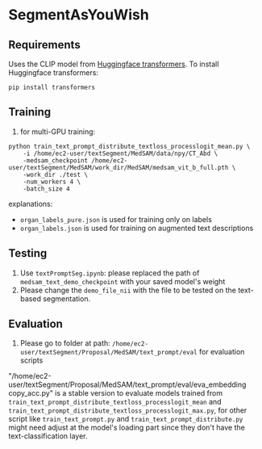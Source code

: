 # SegmentAsYouWish


## Requirements
Uses the CLIP model from [Huggingface transformers](https://huggingface.co/docs/transformers/index). To install Huggingface transformers:
```
pip install transformers
```

## Training

1. for multi-GPU training:
```
python train_text_prompt_distribute_textloss_processlogit_mean.py \
    -i /home/ec2-user/textSegment/MedSAM/data/npy/CT_Abd \
    -medsam_checkpoint /home/ec2-user/textSegment/MedSAM/work_dir/MedSAM/medsam_vit_b_full.pth \
    -work_dir ./test \
    -num_workers 4 \
    -batch_size 4
```


explanations: 

- `organ_labels_pure.json` is used for training only on labels 
- `organ_labels.json` is used for training on augmented text descriptions

## Testing

1. Use `textPromptSeg.ipynb`: please replaced the path of `medsam_text_demo_checkpoint` with your saved model's weight
2. Please change the `demo_file_nii` with the file to be tested on the text-based segmentation.


## Evaluation

1. Please go to folder at path: `/home/ec2-user/textSegment/Proposal/MedSAM/text_prompt/eval` for evaluation scripts

"/home/ec2-user/textSegment/Proposal/MedSAM/text_prompt/eval/eva_embedding copy_acc.py" is a stable version to evaluate models trained from `train_text_prompt_distribute_textloss_processlogit_mean` and `train_text_prompt_distribute_textloss_processlogit_max.py`, for other script like `train_text_prompt.py` and `train_text_prompt_distribute.py` might need adjust at the model's loading part since they don't have the text-classification layer. 
